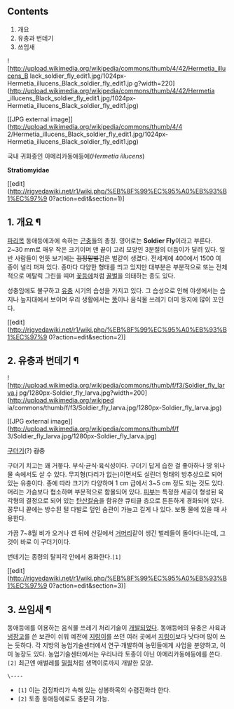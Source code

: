 ## Contents

    

1. 개요 
2. 유충과 번데기 
3. 쓰임새 

![http://upload.wikimedia.org/wikipedia/commons/thumb/4/42/Hermetia_illucens_B
lack_soldier_fly_edit1.jpg/1024px-Hermetia_illucens_Black_soldier_fly_edit1.jp
g?width=220](http://upload.wikimedia.org/wikipedia/commons/thumb/4/42/Hermetia
_illucens_Black_soldier_fly_edit1.jpg/1024px-
Hermetia_illucens_Black_soldier_fly_edit1.jpg)

[[JPG external image]](http://upload.wikimedia.org/wikipedia/commons/thumb/4/4
2/Hermetia_illucens_Black_soldier_fly_edit1.jpg/1024px-
Hermetia_illucens_Black_soldier_fly_edit1.jpg)

국내 귀화종인 아메리카동애등에(_Hermetia illucens_)

**Stratiomyidae**

[[edit](http://rigvedawiki.net/r1/wiki.php/%EB%8F%99%EC%95%A0%EB%93%B1%EC%97%9
0?action=edit&section=1)]

## 1. 개요 ¶

  

[파리목](%ED%8C%8C%EB%A6%AC%EB%AA%A9.md) 동애등에과에 속하는
[곤충](%EA%B3%A4%EC%B6%A9.md)들의 총칭. 영어로는 **Soldier Fly**이라고 부른다. 2~30 mm로 매우
작은 크기이며 맨 끝이 고리 모양인 3분절의 더듬이가 달려 있다. 일반 사람들이 언뜻 보기에는 <del>검정말벌</del>검은 벌같이
생겼다. 전세계에 400에서 1500 여 종이 널리 퍼져 있다. 종마다 다양한 형태를 띄고 있지만 대부분은 부분적으로 또는 전체적으로 메탈릭
그린을 띠며 [꽃등에](%EA%BD%83%EB%93%B1%EC%97%90.md)처럼
[꿀벌](%EA%BF%80%EB%B2%8C.md)을 의태하는 종도 있다.

  

성충임에도 불구하고 [유충](%EC%9C%A0%EC%B6%A9.md) 시기의 습성을 가지고 있다. 그 습성으로 인해 야생에서는 습지나
늪지대에서 보이며 우리 생활에서는 [똥](%EB%98%A5.md)이나 음식물 쓰레기 더미 등지에 많이 꼬인다.

  

[[edit](http://rigvedawiki.net/r1/wiki.php/%EB%8F%99%EC%95%A0%EB%93%B1%EC%97%9
0?action=edit&section=2)]

## 2. 유충과 번데기 ¶

![http://upload.wikimedia.org/wikipedia/commons/thumb/f/f3/Soldier_fly_larva.j
pg/1280px-Soldier_fly_larva.jpg?width=200](http://upload.wikimedia.org/wikiped
ia/commons/thumb/f/f3/Soldier_fly_larva.jpg/1280px-Soldier_fly_larva.jpg)

[[JPG external image]](http://upload.wikimedia.org/wikipedia/commons/thumb/f/f
3/Soldier_fly_larva.jpg/1280px-Soldier_fly_larva.jpg)

[구더기](%EA%B5%AC%EB%8D%94%EA%B8%B0.md)(?) <del>갑충</del>

  

구더기 치고는 꽤 거뭏다. 부식·균식·육식성이다. 구더기 답게 습한 걸 좋아하나 땅 위나 물 속에서도 살 수 있다. 무지형(다리가
없는)이면서도 실린더 형태의 방추상으로 되어 있는 유충이다. 종에 따라 크기가 다양하며 1 cm 급에서 3~5 cm 정도 되는 것도 있다.
머리는 가슴보다 협소하며 부분적으로 함몰되어 있다. [피부](%ED%94%BC%EB%B6%80.md)는 특정한 세공이 형성된 육각형의
결정으로 되어 있는 [탄산칼슘](%ED%83%84%EC%82%B0%EC%B9%BC%EC%8A%98.md)을 함유한 큐티클 층으로
튼튼하게 경화되어 있다. 꽁무니 끝에는 방수된 털 다발로 덮인 숨관이 가늘고 길게 나 있다. 보통 물에 있을 때 사용한다.

  

가끔 7~8월 비가 오거나 갠 뒤에 산길에서 [거머리](%EA%B1%B0%EB%A8%B8%EB%A6%AC.md)같이 생긴 벌레들이
돌아다니는데, 그것이 바로 이 구더기이다.

  

번데기는 종령의 탈피각 안에서 용화한다.`[1]`

  

[[edit](http://rigvedawiki.net/r1/wiki.php/%EB%8F%99%EC%95%A0%EB%93%B1%EC%97%9
0?action=edit&section=3)]

## 3. 쓰임새 ¶

동애등에를 이용하는 음식물 쓰레기 처리기술이 [개발되었다](http://blog.daum.net/jsdm70/83). 동애등에의 유충은
사육과 [냉장고](%EB%83%89%EC%9E%A5%EA%B3%A0.md)를 쓴 보관이 쉬워 예전에
[지렁이](%EC%A7%80%EB%A0%81%EC%9D%B4.md)를 쓰던 여러 곳에서
[지렁이](%EC%A7%80%EB%A0%81%EC%9D%B4.md)보다 낫다며 많이 쓰는 듯하다. 각 지방의 농업기술센터에서
연구·개발하여 농민들에게 사업을 분양하고, 이미 농장도 있다. 농업기술센터에서는 우리나라 토종이 아닌 아메리카동애등에를 쓴다.`[2]`
최근엔 애벌레를 [밀웜](%EB%B0%80%EC%9B%9C.md)처럼 생먹이로까지 개발한 모양.

`\----`

  * `[1]` 이는 검정파리가 속해 있는 상봉하목의 수렴진화라 한다.
  * `[2]` 토종 동애등에로도 충분히 가능.

